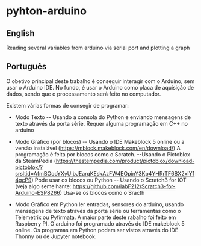 # pyhton-arduino

## English

Reading several variables from arduino via serial port and plotting a graph


## Português
O obetivo principal deste trabalho é conseguir interagir com o Arduino, sem usar o Arduino IDE. No fundo, é usar o Arduino como placa de aquisição de dados, sendo que o processamento será feito no computador.

Existem várias formas de consegir de programar:
- Modo Texto
-- Usando a consola do Python e enviando mensagens de texto através da porta série. Requer alguma programação em C++ no arduino
- Modo Gráfico (por blocos) 
-- Usando o IDE Makeblock 5 online ou a versão instalável (https://mblock.makeblock.com/en/download/)
  A programação é feita por blocos como o Scratch.
--Usando o Pictoblox da SteamPedia
  (https://thestempedia.com/product/pictoblox/download-pictoblox/?srsltid=AfmBOooYXyUIbJEarqKEskAzFW4EOpinY3Kp4YHRrTF6BX2xIY14gcP9)
  Pode usar os blocos ou Python
-- Usando o Scratch3 for IOT (veja algo semelhante: https://github.com/labF212/Scratch3-for-Arduino-ESP8266)
  Usa-se os blocos como o Sracth
  
- Modo Gráfico em Python 
ler entradas, sensores do arduino, usando mensagens de texto através da porta série ou ferramentas como o Telemetrix ou Pyfirmata. 
A maior parte deste rabalho foi feito em Raspberry PI.
O arduino foi programado através do IDE makeblock 5 online. Os programas em Python podem ser vistos através do IDE Thonny ou de Jupyter notebook.














